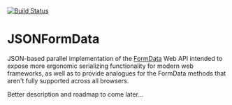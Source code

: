 [![Build Status](https://travis-ci.com/jamescarney3/json-form-data.svg?branch=dev)](https://travis-ci.com/jamescarney3/json-form-data)
# JSONFormData
JSON-based parallel implementation of the [FormData][1] Web API intended to expose more ergonomic serializing functionality for modern web frameworks, as well as to provide analogues for the FormData methods that aren't fully supported across all browsers.

Better description and roadmap to come later...

[1]: [https://developer.mozilla.org/en-US/docs/Web/API/FormData](https://developer.mozilla.org/en-US/docs/Web/API/FormData)